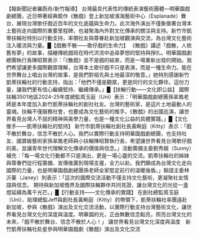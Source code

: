 【報新聞記者羅蔚舟/新竹報導】
台灣最具代表性的傳統表演藝術團體—明華園戲劇總團，近日帶著經典鉅作《散戲》登上新加坡濱海藝術中心（Esplanade）舞台，展現台灣歌仔戲近百年的文化底蘊與生命力。此次海外演出不僅象徵著台灣本土藝術走向國際的重要里程碑，也凝聚海內外對文化傳承的關注與支持。新竹市凱蒂扶輪社特別以行動支持，率領社友與尊眷赴新加坡觀演與交流，為台灣文化藝術注入暖流與力量。█【戲散不散——歌仔戲的生命力】
《散戲》講述「戲散，人依舊有夢」的故事，描繪傳統戲班在時代洪流中追尋夢想的堅持與掙扎。明華園戲劇總團執行長陳昭賢表示：「《散戲》並不是戲的結束，而是一場重新出發的開始。我們希望讓更多國際觀眾理解，台灣本土歌仔戲不只是表演，而是一種生命力。能在世界舞台上唱出台灣的故事，是我們對祖先與土地最深的敬意。」她特別感謝新竹凱蒂扶輪社的行動支持，指出：「他們不僅是觀眾，更是同行的文化夥伴。這份力量，讓我們更有信心繼續堅持、繼續傳承。」█【扶輪行動——文化即公益】
國際扶輪3501地區2024-25年度總監周玉庭（Uni）表示：「明華園戲劇總團孫翠鳳老師是本年度加入新竹凱蒂扶輪社的創社社友。台灣的藝術家，是這片土地最動人的靈魂。扶輪不僅服務社會，也要成為文化藝術的推手。《散戲》的出國巡演，讓世界看見台灣人不屈的精神與美學力量，也是一種文化公益的具體實踐。」█【文化推手——凱蒂扶輪社的堅持】
新竹市凱蒂扶輪社創社長黃畹庭（Kitty）表示：「戲不散於舞台，信念不散於人心。我們以實際行動支持明華園戲劇總團，也支持社友、國寶級藝術家孫翠鳳老師與小扶輪陳昭賢執行長，希望讓世界看見台灣歌仔戲的美，並讓青年世代理解文化傳承的價值與信念。」活動籌備主委劉秀娥（Sunny）補充：「每一場文化行動都不只是演出，更是一場心靈的交流。凱蒂扶輪社的姊妹與尊眷們從行程籌備、宣傳推廣到現場支援，全力以赴。我們願成為台灣文化走向國際的力量，也是明華園戲劇總團孫老師全家堅定前行的溫暖後盾。」聯誼主委林沂蓁（Janey）則表示：「這次的國際交流活動不僅支持文化藝術，更凝聚社友情誼與信念。
期待與新加坡僑界及國際扶輪夥伴共同見證，讓台灣文化的光從一盞燈延續為萬千光芒。」█【行動支持——文化傳承的實踐】
在創社總監周玉庭（Uni）、助理總監Jeff與創社長黃畹庭（Kitty）的帶領下，凱蒂扶輪社率團遠赴新加坡，參與《散戲》演出及文化交流活動，以實際行動支持台灣藝術文化，讓世界看見台灣文化的深度與溫度。明華園的光，正由無數信念點亮，照亮台灣文化的未來，「戲不散於舞台、信念不散於人心！」 讓世界看見台灣文化深度與溫度　新竹凱蒂扶輪社赴星參與明華園戲劇《散戲》演出及文化交流 